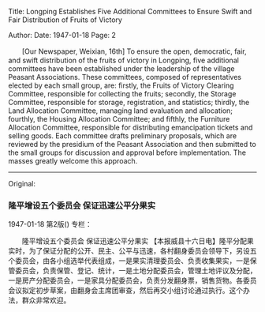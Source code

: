 Title: Longping Establishes Five Additional Committees to Ensure Swift and Fair Distribution of Fruits of Victory

Author:
Date: 1947-01-18
Page: 2

　　[Our Newspaper, Weixian, 16th] To ensure the open, democratic, fair, and swift distribution of the fruits of victory in Longping, five additional committees have been established under the leadership of the village Peasant Associations. These committees, composed of representatives elected by each small group, are: firstly, the Fruits of Victory Clearing Committee, responsible for collecting the fruits; secondly, the Storage Committee, responsible for storage, registration, and statistics; thirdly, the Land Allocation Committee, managing land evaluation and allocation; fourthly, the Housing Allocation Committee; and fifthly, the Furniture Allocation Committee, responsible for distributing emancipation tickets and selling goods. Each committee drafts preliminary proposals, which are reviewed by the presidium of the Peasant Association and then submitted to the small groups for discussion and approval before implementation. The masses greatly welcome this approach.



<hr /> 

Original: 


### 隆平增设五个委员会  保证迅速公平分果实

1947-01-18
第2版()
专栏：

　　隆平增设五个委员会  保证迅速公平分果实
    【本报威县十六日电】隆平分配果实时，为了保证分配的公开、民主、公平与迅速，各村翻身委员会领导下，另设五个委员会，由各小组选举代表组成，一是果实清理委员会、负责收集果实，一是保管委员会，负责保管、登记、统计，一是土地分配委员会，管理土地评议及分配，一是房产分配委员会，一是家具分配委员会，负责分发翻身票，销售货物。各委员会议拟定初步草案，由翻身会主席团审查，然后再交小组讨论通过执行。这个办法，群众非常欢迎。
